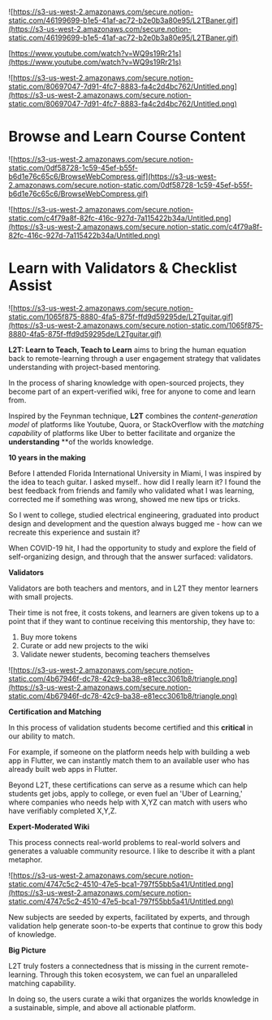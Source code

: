 ![https://s3-us-west-2.amazonaws.com/secure.notion-static.com/46199699-b1e5-41af-ac72-b2e0b3a80e95/L2TBaner.gif](https://s3-us-west-2.amazonaws.com/secure.notion-static.com/46199699-b1e5-41af-ac72-b2e0b3a80e95/L2TBaner.gif)

[https://www.youtube.com/watch?v=WQ9s19Rr21s](https://www.youtube.com/watch?v=WQ9s19Rr21s)

![https://s3-us-west-2.amazonaws.com/secure.notion-static.com/80697047-7d91-4fc7-8883-fa4c2d4bc762/Untitled.png](https://s3-us-west-2.amazonaws.com/secure.notion-static.com/80697047-7d91-4fc7-8883-fa4c2d4bc762/Untitled.png)

# Browse and Learn Course Content

![https://s3-us-west-2.amazonaws.com/secure.notion-static.com/0df58728-1c59-45ef-b55f-b6d1e76c65c6/BrowseWebCompress.gif](https://s3-us-west-2.amazonaws.com/secure.notion-static.com/0df58728-1c59-45ef-b55f-b6d1e76c65c6/BrowseWebCompress.gif)

![https://s3-us-west-2.amazonaws.com/secure.notion-static.com/c4f79a8f-82fc-416c-927d-7a115422b34a/Untitled.png](https://s3-us-west-2.amazonaws.com/secure.notion-static.com/c4f79a8f-82fc-416c-927d-7a115422b34a/Untitled.png)

# Learn with Validators & Checklist Assist

![https://s3-us-west-2.amazonaws.com/secure.notion-static.com/1065f875-8880-4fa5-875f-ffd9d59295de/L2Tguitar.gif](https://s3-us-west-2.amazonaws.com/secure.notion-static.com/1065f875-8880-4fa5-875f-ffd9d59295de/L2Tguitar.gif)

**L2T: Learn to Teach, Teach to Learn** aims to bring the human equation back to remote-learning through a user engagement strategy that validates understanding with project-based mentoring.

In the process of sharing knowledge with open-sourced projects, they become part of an expert-verified wiki, free for anyone to come and learn from.

Inspired by the Feynman technique, **L2T** combines the *content-generation model* of platforms like Youtube, Quora, or StackOverflow with the *matching capability* of platforms like Uber to better facilitate and organize the **understanding** **of the worlds knowledge. 

**10 years in the making**

Before I attended Florida International University in Miami, I was inspired by the idea to teach guitar. I asked myself.. how did I really learn it? I found the best feedback from friends and family who validated what I was learning, corrected me if something was wrong, showed me new tips or tricks.

So I went to college, studied electrical engineering, graduated into product design and development and the question always bugged me - how can we recreate this experience and sustain it?

When COVID-19 hit, I had the opportunity to study and explore the field of self-organizing design, and through that the answer surfaced: validators.

**Validators**

Validators are both teachers and mentors, and in L2T they mentor learners with small projects.

Their time is not free, it costs tokens, and learners are given tokens up to a point that if they want to continue receiving this mentorship, they have to:

1. Buy more tokens
2. Curate or add new projects to the wiki
3. Validate newer students, becoming teachers themselves

![https://s3-us-west-2.amazonaws.com/secure.notion-static.com/4b67946f-dc78-42c9-ba38-e81ecc3061b8/triangle.png](https://s3-us-west-2.amazonaws.com/secure.notion-static.com/4b67946f-dc78-42c9-ba38-e81ecc3061b8/triangle.png)

**Certification and Matching**

In this process of validation students become certified and this **critical** in our ability to match.

For example, if someone on the platform needs help with building a web app in Flutter, we can instantly match them to an available user who has already built web apps in Flutter.

Beyond L2T, these certifications can serve as a resume which can help students get jobs, apply to college, or even fuel an 'Uber of Learning,' where companies who needs help with X,YZ can match with users who have verifiably completed X,Y,Z.

**Expert-Moderated Wiki**

This process connects real-world problems to real-world solvers and generates a valuable community resource. I like to describe it with a plant metaphor.

![https://s3-us-west-2.amazonaws.com/secure.notion-static.com/4747c5c2-4510-47e5-bca1-797f55bb5a41/Untitled.png](https://s3-us-west-2.amazonaws.com/secure.notion-static.com/4747c5c2-4510-47e5-bca1-797f55bb5a41/Untitled.png)

New subjects are seeded by experts, facilitated by experts, and through validation help generate soon-to-be experts that continue to grow this body of knowledge.

**Big Picture**

L2T truly fosters a connectedness that is missing in the current remote-learning. Through this token ecosystem, we can fuel an unparalleled matching capability.

In doing so, the users curate a wiki that organizes the worlds knowledge in a sustainable, simple, and above all actionable platform.